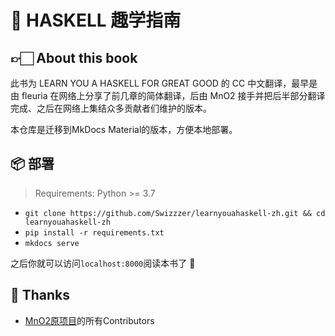 # 🥳 HASKELL 趣学指南

## 👉🏻 About this book
此书为 LEARN YOU A HASKELL FOR GREAT GOOD 的 CC 中文翻译，最早是由 fleuria 在网络上分享了前几章的简体翻译，后由 MnO2 接手并把后半部分翻译完成、之后在网络上集结众多贡献者们维护的版本。

本仓库是迁移到MkDocs Material的版本，方便本地部署。

## 📦 部署

> Requirements: Python >= 3.7

- `git clone https://github.com/Swizzzer/learnyouahaskell-zh.git && cd learnyouahaskell-zh`
- `pip install -r requirements.txt`
- `mkdocs serve`

之后你就可以访问`localhost:8000`阅读本书了 🥰

## 🫡 Thanks

- [MnO2原项目](https://github.com/MnO2/learnyouahaskell-zh)的所有Contributors
